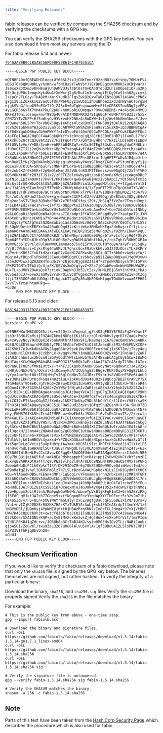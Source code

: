 ```yaml
---
title: "Verifying Releases"
---
```


fabio releases can be verified by comparing the SHA256 checksum
and by verifying the checksums with a GPG key.

You can verify the SHA256 checksums with the GPG key below.
You can also download it from most key servers using the ID

For fabio release 5.14 and newer:

[`76462AB9B0C185ABC66FD98F59861FC4870361CA`](http://pgp.key-server.io/search/0x76462AB9B0C185ABC66FD98F59861FC4870361CA)

    -----BEGIN PGP PUBLIC KEY BLOCK-----

    mQINBF40mfQBEADHOlocoiOY66SLZtzJjCNKFeerYH2zHNU3sLK+sHp/76MUrPV4
    uDG3T6a6QK0HUKLy/hxKh/wftNCOaSYTwNVbYJ1EYBnBEgxuKNM8K5xOCKjwWrXF
    J80xoXBJXXmJvOFHEoWjUnDAMVUJyf3bt0sT0vOA5OTdbd2LhimDOpeIiO/umZKp
    0ZsDcjUPUuIenqnKyk4UwAfXdWxrj2g5/But1n3nasvgtEtQg9CaSloh6Zgzcy+3
    I+jpCn2FLOay+THABkM+XmjSYudkIFlqsZwkB2GxwTaRXENt8QUK7i4GWVCcPN6x
    gYgIz9uLZQXkkxGZvasC5fUm/W6F0pyz1wUbbizhDuBhoez3XdJdhW8nWCT6rg5M
    ejgkSVoG/fqoG9SoFXeTlQjZJSc8+0pTgWsqnuwmM+eFllvORSKS7uwBNg7jvFPv
    4yLGCR5bGxTX7VM4XPkLR2pUF/nHmSohiGOWpqw+PRVwOWBBMi+r4c4SckR4MMOB
    NK+KJTQnildsnqw/mvf98Op4GrAtD4MQDFRKD2TSIq60qFTe6MF77P50Z33r6x5x
    CPN7XYTzZKPPiHf5uWtyOvH3V+vxHX2N0zAsRADXW+Jsly/Wwt0k8Km3beaF/Jvw
    AFQwneh50L5Pv+Tb+8b6xS8gvIeGPgs4lcxRDxFEcFKN58OjtDelN212cQARAQAB
    tCVhZG1pbkBmYWJpb2xiLm5ldCA8YWRtaW5AZmFiaW9sYi5uZXQ+iQJUBBMBCgA+
    FiEEdkYqubDBhavGb9mPWYYfxIcDYcoFAl40mfQCGwMFCQk/xgAFCwkIBwMFFQoJ
    CAsFFgIDAQACHgECF4AACgkQWYYfxIcDYcqCgQ/8CfH2EBmBlHB7jlI4nFu17fqV
    WTXxhuo2UcTCQ3G8at32V27FZTFq64rtY7/QmY3HyHhdn77NXzIlLDsaD07IEBpw
    GFf05V1vVm/Y+DB/3vmHr+bEP5bB4RZqYz+U1cSGTEg2S3sOuz416gJdoCFN8Lin
    1fHRuGfZTJ2j2oQhUsYbt+GBpPm7xtpqK4yfCd4gT2vhDzbDG9QSLMrrLh/aA6Ya
    IcZZCsXpnRPhfvPrp0LuIY9Lml+EaMfNxsoXYl2W5c+BpXG93ThSLKPc8XM/7e4A
    CkRWNLKihVZNDmGCIy2FIFIV9YlEIhAAtZPhsUE3rnrIUgHETPYwDvAJB4pbJrLe
    bwnRuWZlYNsPZp8W4RxbQVcHpsg+sWoyAkykWxs9FbxgXEGd0+wP5tumFquyfijg
    eQLnsFU7KlQA+5Rh6ulrvzMNHFBYLoPa+U1soR6Jg0hCPhkzc+6tzTrmUCg7H7+i
    49szuN2KZr6k5GR+f2p9mOlnHmjJSJVULtnBQJMfTEnqzszvw9OgO1j72x7hTVRO
    UQSV6NXr0GFr293iTJS1x2/zFETCZelxVwbyp0t/psDz8nv6aXMcSjzcoWgmRRcP
    zpfNidLLp3Ym9XKtz7kvPI/PRTsHoO+qw6H6Kw8jMxxIv5hApCI/YOt5GFBlXmZq
    hBckyt1rS0kW5zQsStS5Ag0EXjSZ9AEQAMrim1LXqnqdMJlc6sj++TZgoLeYmtSI
    4n/J1AGk9/BIumJKgCL5TPvUhz7HUWjhOqhtH/1/EyxPTI25Up7QcQKb0TYG/6Gn
    3mIeBsvTdPZWmwq0e7aCrTSU8bYNnuMKAFxlPPG/lu7v1QQkaPgbEMOZI7cDA7V8
    TLs/uQcAjGPdu2f2mJ/m+kgjeOwud+43CF4aI2/eVd39DqjjDrRImUc3OXypE4vW
    PRq2ooSnS7VE0yU3QBubdPB8Y7x7R5bDE9fgLjZ9t//bSLgZfVzZoc7TvycH9opk
    zr1LD4XEdZYFWc1h7++ci+f75/QQppPto3ItK61oUnpyO5J0Bl/Ay7086xU8b5Be
    mPFDVMUE8SW2a+baaDKwbYUvImSI2CwNkCuYieGuAueMkY+Coe7AdaDhtuzINkby
    e9ALGGbpRi/ByURQoW9akQt+ap7I8/bdp+IFYWT8K1HFogd5y0+TYaatpnT9jJYM
    64GtnDhyD2ncyLNM1a7YOn4e+WWiK8datzn962VsaSXjAPKvVROkgLoedDU9oiDm
    ITDZgcsyY6ATgYmzlN2Qm8ubig1adZdGWsWzv0d9Qj8AEzsPqRVrQ6Ofc/sNi5Y3
    ELSOpWUOetbKEBFYe3oA2Bu6LOqd3lcKittWke3RMkehKFqxFdmBwjcrCtIjLicv
    IemWK6rAAYmJABEBAAGJAjwEGAEKACYWIQR2Riq5sMGFq8Zv2Y9Zhh/EhwNhygUC
    XjSZ9AIbDAUJCT/GAAAKCRBZhh/EhwNhyrzoEACe9SVpr6TaFvIcfcvj9d4FOmiK
    Tgm64SEnYDDs6JhzD3p38Ut80d6y2vg9WUMUA3dhftbAyr/rqkZghiV3UhWJGPJm
    AGWVG3p5TpSPCloFUlHHMWXCJm4UAoo75ud15PYD8CtUfOYc68A7a+9f+1dC5gRy
    rVjBltWshsai+CjksRlg64wGMvJL7ghcsGoxFOzU/khGvo5JZ3OzObscYLxBKPnY
    sUPerHnKB63CYxNfkd2aziapE7zXqoN1ZAFKwsBp38CiuBIT+8bb6+vAy9azfW/J
    mGqjn4vfBUpdTsPbRRRI3CAoUN8R5QqVCCzV6hcv2p921ZWNpO0QxaHJYq0W3mwH
    ls5eJOWJwx3qZ8ZB84fnuUb1YhzNjOSJDjgE8ZJ1iHf+ZTpqNRNbsyshfPcI5FYR
    /PKPXTGNTeTFAXiQ/UjxFK/UEVWs3mDfqtyvC+Z5s7jCGabPwoOvWeHGMHUWWZRv
    NU+TL+pUMWY29wKsDsk7zriokCDApNnJJb52/tIzk/XHMLPBjGSoYinKYMALYbAp
    6UvSeJ6cJ/+5vwXJadMyiYrsPPQiuVCUfVg6KcX6B/+2MaKoyY3s8DaZ1vFdtZcg
    1tjLI383GOEuDGfUDOgrlTikgpxbT2q4Zq80aQhPD8mMlpqdTO4UWfvwwx0FPH04
    5xVKlvTztaHhtaWHkg==
    =b3Un
    -----END PGP PUBLIC KEY BLOCK-----


For release 5.13 and older:

[`D8B19A29317E92E470D7CD67021E03CADDA53977`](http://pgp.key-server.io/search/0xD8B19A29317E92E470D7CD67021E03CADDA53977)


	-----BEGIN PGP PUBLIC KEY BLOCK-----
	Version: GnuPG v2

	mQENBFHXufMBCADO35ztkc+e22Oyfxa7npmqljgZs4O3qFB3YBY0AiFqZ+YDwc1P
	2sb9r76M6J9sMiijFHZ4NZkHm1NOPgiEK13fLc/cDlrDMbbv7yqrBlYZuaQxPvCw
	Bv+zAyVyNqy79sbQpXId7bokAMthrAf69x9F1/HaBmqspi6/8JWcQmNcGVqaABRk
	eQSB/Oq8DYBawroMRUGNtyTMKJ5FAbsYeDH7kiOlBtJxaxdhzlMX/4W6PUVXCOF+
	44CKVWl7eIwXkdbkAVOy2AgqG6b+X9svbjNvV0GFErozHwCjIxSKT2m/jTkey4oq
	st9eBuNClEKtduxjCzkbhLX+Xvqg9vPNCY1NABEBAAG0K0ZyYW5rIFNjaHJvZWRl
	ciA8ZnJhbmsuc2Nocm9lZGVyQGdtYWlsLmNvbT6JAT4EEwECACgCGy8GCwkIBwMC
	BhUIAgkKCwQWAgMBAh4BAheABQJX1Z3mBQkJwErzAAoJEAIeA8rdpTl3MucIAIqx
	0qPeNCiT0EnJfMNaI0ttx/+Y+hF/35XqXbuhAXDPUSwqyNAt+6qdKwnc7J4ZVZx6
	rdH0jUoNbXoN/y/QUsmtktiQqmnyFaAT3CUphg5ZcB6g+/RUPJ0uyXY+UgB7LhLd
	tyYyxJamfhpf0O+IEVQ+MqTvI6glCoN0s7LGGJR+/E5xbrJv8VdGrHFSPe6i4nU9
	axz38MzEkHPDYUcd+6QaYN82tiuL+ipkHudOOs4aO02x18g6cg7BBZFKrAPLP7SX
	TTG94mRhf9OEeKc/gTrHqQ+ZBrwyDZKS13LHoHYLkRVIyWDl3t3SU/U+TGsroR4a
	dGQoe4tJPzZ3X5hAlK20JkZyYW5rIFNjaHJvZWRlciA8ZnJzY2hyb2VkZXJAZWJh
	eS5jb20+iQE+BBMBAgAoAhsvBgsJCAcDAgYVCAIJCgsEFgIDAQIeAQIXgAUCV9Wd
	5gUJCcBK8wAKCRACHgPK3aU5d5hFCACe+JXpMRfqsfvc8rc4euxg0GSQGI8XfBx+
	qziCO37cPTtAxyQGg5Z/ZXe6xv1kDP73mUkpZ9DLBlbCdYtC/l1LG+cYV8f/sa9K
	FTn924j86R5ABqwgyo2ACE5iDFOA52ud2ZqVrjjOfqzShQZGanM+X+9A+5NHO7ZD
	RG2LqR+b9VG8bKIhbCddu6q0/CB722PSqCVo4tAZ4W6oiA2D6QB/GfMUswSntN7e
	nhyjEWM6701Kk5hcTrsAIEMPRLwz+NwEb63cJ5XNsIl6vIsBkGtuxTSz/2/ecwlp
	hh4XWLTG+I+AkEo4mUUCMdieRf+IGjXXnogmJyfGtE2BTraO+v48tC1GcmFuayBT
	Y2hyb2VkZXIgPGZyYW5rLnNjaHJvZWRlckBnby1sZWZ0LmNvbT6JAT4EEwECACgC
	Gy8GCwkIBwMCBhUIAgkKCwQWAgMBAh4BAheABQJX1Z3mBQkJwErzAAoJEAIeA8rd
	pTl3qqkH/2Jmm44cZNDAmleoOq/gOBdDUE1Ot8wiNOnaa08Eem9DyRJ312TDXUTu
	gyCyNFfimln4G+XYRqw6r1Vxxtv7VMZmAaVd2q6aAC+SEbAYo32mNU5cVF1FTu04
	VTUlkV5jkG1mHBOVs3yxkxd+YPZQsXD3GaaFhd6/NCpqrAxzkGcEZvoHWz8vGTlf
	RxX5qnQeLg8VxttjSuXpfHbYptAwYmX+nDC6lL9IriJhRFtH3dVed2iHIiYtxlF6
	7enUv6PndL1GHHXNzl5CFtJaG2Tr8NgdCTycymLAonXvm8j4zE1jRihnZ4TS+6Zk
	UYS6G01WlBeHLEvCCxt8vpzKQFgg0kS5AQ0EUde58wEIAMgdQBVvrzrIJmN6i5B0
	6Ey7bUBUijqiAQ5ful+aKANEePdshgapphfJstRAz+ppjZsBwN2XKFtVbY5znzDZ
	dukvqB8A9KXOt0a4TT/q9JPE2ivlhp2ldhAr8LUcBNSLNTKKR5HwOSrMVxTaP6Pq
	ZwbeW6NuDsPCLk0YpkcT13YrDK29IObZMr6g7UkZ3UD0w99OveQdimMvslIwd/sp
	wP9oRefqZ1vhyllOA0SFmSlzTk7iSLrBzoGAXALhGpUdxN1LsCIvDZGydm7YtOGX
	GOu+VTA6odHOB5urEEGn+dMPlF1qEcqirvYFmnamcnjrhn2nbxLn8jz2MRlNTGPt
	88sAEQEAAYkCRAQYAQoADwIbLgUCV9WeGQUJCcBLJgEpwF0gBBkBCgAGBQJR17nz
	AAoJEE1lxursh97NIVsH/i1edqJvxH2naj49hMp3m8OSUj0cOkTA1rebeF33YFLn
	XqHUdL1DelFQIZ8zXcS5E5iB7OceqxNjoJaGU0k4yXg4IU52xtHcwM2FqxtRNMds
	4yb+Hpopm2oLl9lsnA/Rm9pqNGoVN6Hc/mbueYpVxB1jKFqH1mX3+G/h5Z6YzPXg
	jf6F8SLgM1kfJA7zb77Gghe5+xtYNGqoqRFne3YqHApXYfTbOFxr+5+32v2m7ib/
	OI4p5Zq/y/F5+QLn+phGsWeYrmGCalyTzxCZvDgtgDsucqF55G8EIxiPQ/IQrs+y
	/VuL+nvIZjKJO8X8r0AXNk7HA/KTxTUkRYArAwLj+skJEAIeA8rdpTl3nnYH/1z6
	tNBVVDRl/jU9m0yj4PpNMZUjd+t0jH3WzMrqKbN7/Io8kFCLJdmg4+97tXjVtRbR
	CWw7K43cOpQchXh3t+cwtcfdJd6TOqJCO21laQL0CBIZlNS9lQ7c4J9eew3MKe4Y
	D22kOes/SXAIONU/KNP+aLXy8iMvXcxKe3vsZj4g4Huk4+mXkoFIrVit/tm7PIqm
	VZd8lFRK841qZdL+vc/JQR8b8o3CtTbBJ4KO/sylw0M0EHsIQv2TL//NABiCuob/
	gjpASGi/ZqGVKl/twu9ZaL3Z07uOGOlAlvU5VVlA/1gf39BoUA1ZL5loPNlERPIF
	oqPZ3VIfhRjqQbvOnDU=
	=OeUJ
	-----END PGP PUBLIC KEY BLOCK-----

## Checksum Verification

If you would like to verify the checksum of a fabio download,
please note that only the `sha256` file is signed by the GPG key
below. The binaries themselves are not signed, but rather hashed.
To verify the integrity of a particular binary:

Download the binary, `sha256`, and `sha256.sig` files
Verify the `sha256` file is properly signed
Verify the `sha256` in the file matches the binary

For example:

```
# This is the public key from above - one-time step.
gpg --import fabiolb.asc

# Download the binary and signature files.
curl -OsL https://github.com/fabiolb/fabio/releases/download/v1.5.14/fabio-1.5.14-go1.7.1_linux-amd64
curl -OsL https://github.com/fabiolb/fabio/releases/download/v1.5.14/fabio-1.5.14.sha256
curl -OsL https://github.com/fabiolb/fabio/releases/download/v1.5.14/fabio-1.5.14.sha256.sig

# Verify the signature file is untampered.
gpg --verify fabio-1.5.14.sha256.sig fabio-1.5.14.sha256

# Verify the SHASUM matches the binary.
shasum -a 256 -c fabio-1.5.14.sha256
```

## Note

Parts of this text have been taken from the [HashiCorp Security Page](https://www.hashicorp.com/security.html)
which describes the procedure which is also used for fabio.
